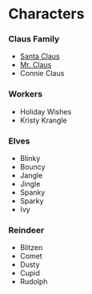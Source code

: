 # Characters
### Claus Family
* [Santa Claus](https://quietlycreeping.github.io/Murder_Mystery/pages/characters/Santa/home)
* [Mr. Claus](https://quietlycreeping.github.io/Murder_Mystery/pages/characters/Mrs.Claus/home.html)
* Connie Claus
### Workers
* Holiday Wishes
* Kristy Krangle
### Elves
* Blinky
* Bouncy
* Jangle
* Jingle
* Spanky
* Sparky
* Ivy
### Reindeer
* Blitzen
* Comet
* Dusty
* Cupid
* Rudolph



